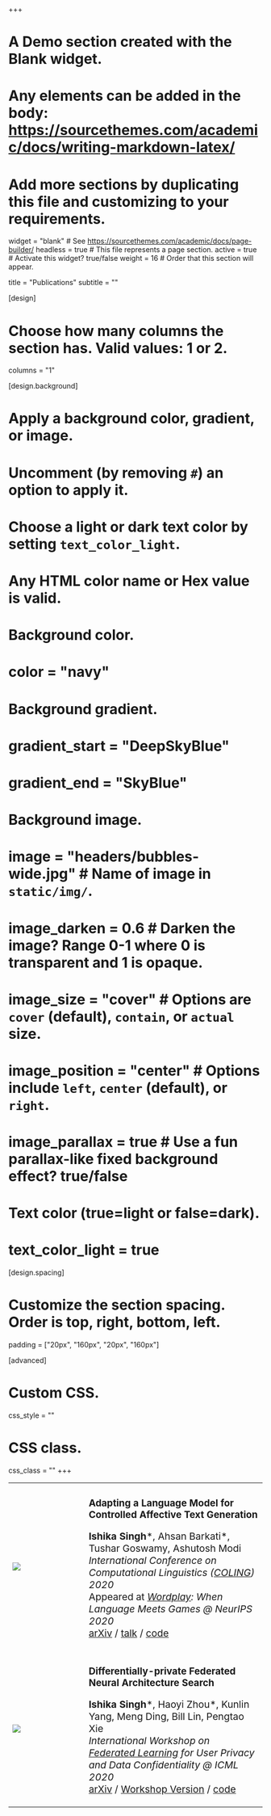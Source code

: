 +++
# A Demo section created with the Blank widget.
# Any elements can be added in the body: https://sourcethemes.com/academic/docs/writing-markdown-latex/
# Add more sections by duplicating this file and customizing to your requirements.

widget = "blank"  # See https://sourcethemes.com/academic/docs/page-builder/
headless = true  # This file represents a page section.
active = true  # Activate this widget? true/false
weight = 16  # Order that this section will appear.

title = "Publications"
subtitle = ""

[design]
  # Choose how many columns the section has. Valid values: 1 or 2.
  columns = "1"

[design.background]
  # Apply a background color, gradient, or image.
  #   Uncomment (by removing `#`) an option to apply it.
  #   Choose a light or dark text color by setting `text_color_light`.
  #   Any HTML color name or Hex value is valid.

  # Background color.
  # color = "navy"
  
  # Background gradient.
  # gradient_start = "DeepSkyBlue"
  # gradient_end = "SkyBlue"
  
  # Background image.
  # image = "headers/bubbles-wide.jpg"  # Name of image in `static/img/`.
  # image_darken = 0.6  # Darken the image? Range 0-1 where 0 is transparent and 1 is opaque.
  # image_size = "cover"  #  Options are `cover` (default), `contain`, or `actual` size.
  # image_position = "center"  # Options include `left`, `center` (default), or `right`.
  # image_parallax = true  # Use a fun parallax-like fixed background effect? true/false

  # Text color (true=light or false=dark).
  # text_color_light = true

[design.spacing]
  # Customize the section spacing. Order is top, right, bottom, left.
  padding = ["20px", "160px", "20px", "160px"]

[advanced]
 # Custom CSS. 
 css_style = ""
 
 # CSS class.
 css_class = ""
+++

<table style="width:100%">
<!--   <tr>
    <th><img src="https://ishikasingh.github.io/files/model-refined-affTG-1.png"></th>
    <th>Lastname</th>
    <th>Age</th>
  </tr> -->
  
  <tr>
    <td style="width:30%;vertical-align:middle"><img src="https://ishikasingh.github.io/files/model-refined-affTG-1.png"></td>
    <td style="width:70%;vertical-align:middle">
      <h3>Adapting a Language Model for Controlled Affective Text Generation</h3>
<p style="font-size:120%;">
<b>Ishika Singh</b>*, Ahsan Barkati*, Tushar Goswamy, Ashutosh Modi <br />
<i>International Conference on Computational Linguistics (<a href="http://coling2020.org/">COLING</a>) 2020</i> <br />
Appeared at <i><a href="https://wordplay-workshop.github.io/modern/#accepted_papers">Wordplay</a>: When Language Meets Games @ NeurIPS 2020</i> <br />
      <a href="http://arxiv.org/abs/2011.04000">arXiv</a> / 
      <a href="https://www.youtube.com/watch?v=gY4cBfrtg5c">talk</a> / 
      <a href="https://github.com/ishikasingh/Affective-text-gen">code</a> </td> </p>
<!--     <td>94</td> -->
  </tr>
  
  
  <tr>
    <td style="width:30%;vertical-align:middle"><img src="https://ishikasingh.github.io/files/fnas-ps-1.png"></td>
    <td style="width:70%;vertical-align:middle">
      <h3>Differentially-private Federated Neural Architecture Search</h3>
<p style="font-size:120%;">
<b>Ishika Singh</b>*, Haoyi Zhou*, Kunlin Yang, Meng Ding, Bill Lin, Pengtao Xie <br />
<i>International Workshop on <a href="http://federated-learning.org/fl-icml-2020/">Federated Learning</a> for User Privacy and Data Confidentiality @ ICML 2020</i> <br />
      <a href="https://arxiv.org/abs/2006.10559">arXiv</a> / 
      <a href="https://ishikasingh.github.io/files/fl_icml2020workshop_FNAS.pdf">Workshop Version</a> / 
      <a href="https://github.com/UCSD-AI4H/DP-FNAS">code</a> </td> </p>
<!--     <td>94</td> -->
  </tr>
  
</table>




